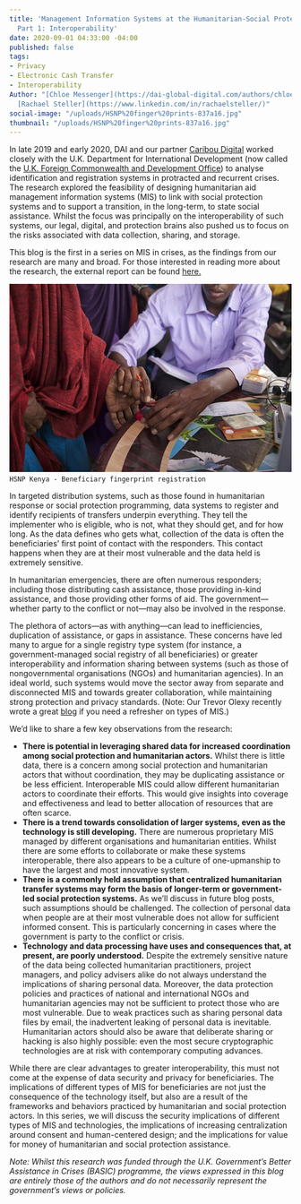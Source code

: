 ```yaml
---
title: 'Management Information Systems at the Humanitarian-Social Protection Nexus,
  Part 1: Interoperability'
date: 2020-09-01 04:33:00 -04:00
published: false
tags:
- Privacy
- Electronic Cash Transfer
- Interoperability
Author: "[Chloe Messenger](https://dai-global-digital.com/authors/chloe-messenger/)
  [Rachael Steller](https://www.linkedin.com/in/rachaelsteller/)"
social-image: "/uploads/HSNP%20finger%20prints-837a16.jpg"
thumbnail: "/uploads/HSNP%20finger%20prints-837a16.jpg"
---
```


In late 2019 and early 2020, DAI and our partner [Caribou Digital](https://www.cariboudigital.net/) worked closely with the U.K. Department for International Development (now called the [U.K. Foreign Commonwealth and Development Office](https://www.gov.uk/government/organisations/foreign-commonwealth-development-office)) to analyse identification and registration systems in protracted and recurrent crises. The research explored the feasibility of designing humanitarian aid management information systems (MIS) to link with social protection systems and to support a transition, in the long-term, to state social assistance. Whilst the focus was principally on the interoperability of such systems, our legal, digital, and protection brains also pushed us to focus on the risks associated with data collection, sharing, and storage.

This blog is the first in a series on MIS in crises, as the findings from our research are many and broad. For those interested in reading more about the research, the external report can be found [here.](https://www.dai.com/uploads/bsic-MIS-2020.pdf)

![HSNP finger prints.jpg](/uploads/HSNP%20finger%20prints.jpg)`HSNP Kenya - Beneficiary fingerprint registration`

<!--more-->

In targeted distribution systems, such as those found in humanitarian response or social protection programming, data systems to register and identify recipients of transfers underpin everything. They tell the implementer who is eligible, who is not, what they should get, and for how long. As the data defines who gets what, collection of the data is often the beneficiaries’ first point of contact with the responders. This contact happens when they are at their most vulnerable and the data held is extremely sensitive.

In humanitarian emergencies, there are often numerous responders; including those distributing cash assistance, those providing in-kind assistance, and those providing other forms of aid. The government—whether party to the conflict or not—may also be involved in the response.

The plethora of actors—as with anything—can lead to inefficiencies, duplication of assistance, or gaps in assistance. These concerns have led many to argue for a single registry type system (for instance, a government-managed social registry of all beneficiaries) or greater interoperability and information sharing between systems (such as those of nongovernmental organisations (NGOs) and humanitarian agencies). In an ideal world, such systems would move the sector away from separate and disconnected MIS and towards greater collaboration, while maintaining strong protection and privacy standards. (Note: Our Trevor Olexy recently wrote a great [blog](https://dai-global-digital.com/the-back-end-of-management-information-systems.html) if you need a refresher on types of MIS.)

We’d like to share a few key observations from the research:

* **There is potential in leveraging shared data for increased coordination among social protection and humanitarian actors.** Whilst there is little data, there is a concern among social protection and humanitarian actors that without coordination, they may be duplicating assistance or be less efficient. Interoperable MIS could allow different humanitarian actors to coordinate their efforts. This would give insights into coverage and effectiveness and lead to better allocation of resources that are often scarce.
* **There is a trend towards consolidation of larger systems, even as the technology is still developing.** There are numerous proprietary MIS managed by different organisations and humanitarian entities. Whilst there are some efforts to collaborate or make these systems interoperable, there also appears to be a culture of one-upmanship to have the largest and most innovative system.
* **There is a commonly held assumption that centralized humanitarian transfer systems may form the basis of longer-term or government-led social protection systems.** As we’ll discuss in future blog posts, such assumptions should be challenged. The collection of personal data when people are at their most vulnerable does not allow for sufficient informed consent. This is particularly concerning in cases where the government is party to the conflict or crisis.
* **Technology and data processing have uses and consequences that, at present, are poorly understood.** Despite the extremely sensitive nature of the data being collected humanitarian practitioners, project managers, and policy advisers alike do not always understand the implications of sharing personal data. Moreover, the data protection policies and practices of national and international NGOs and humanitarian agencies may not be sufficient to protect those who are most vulnerable. Due to weak practices such as sharing personal data files by email, the inadvertent leaking of personal data is inevitable. Humanitarian actors should also be aware that deliberate sharing or hacking is also highly possible: even the most secure cryptographic technologies are at risk with contemporary computing advances.

While there are clear advantages to greater interoperability, this must not come at the expense of data security and privacy for beneficiaries. The implications of different types of MIS for beneficiaries are not just the consequence of the technology itself, but also are a result of the frameworks and behaviors practiced by humanitarian and social protection actors. In this series, we will discuss the security implications of different types of MIS and technologies, the implications of increasing centralization around consent and human-centered design; and the implications for value for money of humanitarian and social protection assistance.

*Note: Whilst this research was funded through the U.K. Government’s Better Assistance in Crises (BASIC) programme, the views expressed in this blog are entirely those of the authors and do not necessarily represent the government’s views or policies.*